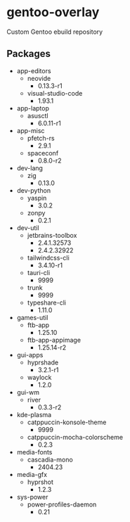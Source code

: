 # gentoo-overlay

Custom Gentoo ebuild repository

## Packages

- app-editors
  - neovide
    - 0.13.3-r1
  - visual-studio-code
    - 1.93.1
- app-laptop
  - asusctl
    - 6.0.11-r1
- app-misc
  - pfetch-rs
    - 2.9.1
  - spaceconf
    - 0.8.0-r2
- dev-lang
  - zig
    - 0.13.0
- dev-python
  - yaspin
    - 3.0.2
  - zonpy
    - 0.2.1
- dev-util
  - jetbrains-toolbox
    - 2.4.1.32573
    - 2.4.2.32922
  - tailwindcss-cli
    - 3.4.10-r1
  - tauri-cli
    - 9999
  - trunk
    - 9999
  - typeshare-cli
    - 1.11.0
- games-util
  - ftb-app
    - 1.25.10
  - ftb-app-appimage
    - 1.25.14-r2
- gui-apps
  - hyprshade
    - 3.2.1-r1
  - waylock
    - 1.2.0
- gui-wm
  - river
    - 0.3.3-r2
- kde-plasma
  - catppuccin-konsole-theme
    - 9999
  - catppuccin-mocha-colorscheme
    - 0.2.3
- media-fonts
  - cascadia-mono
    - 2404.23
- media-gfx
  - hyprshot
    - 1.2.3
- sys-power
  - power-profiles-daemon
    - 0.21

